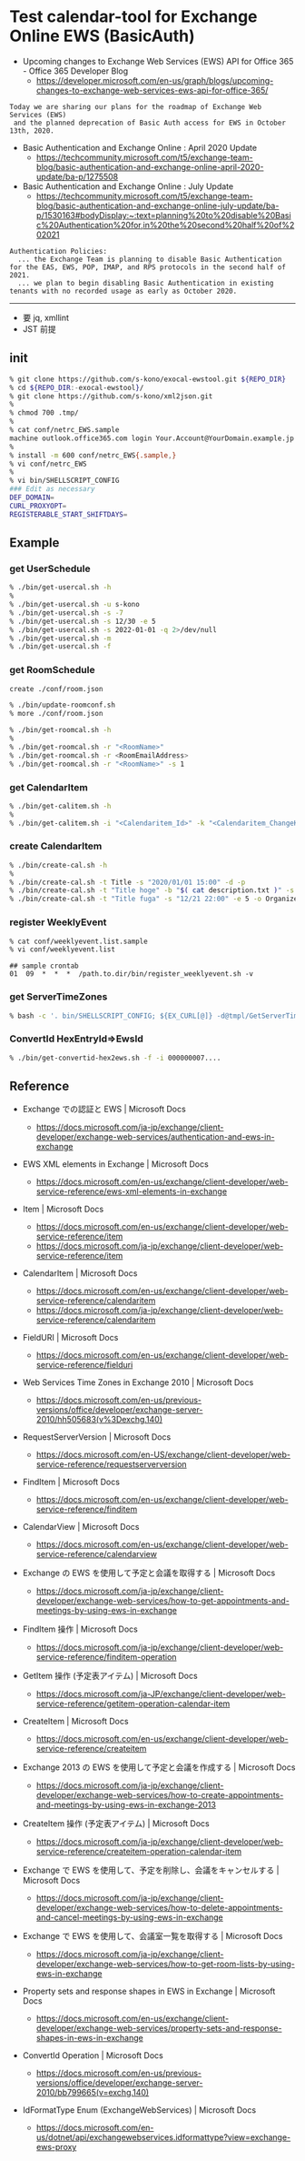 # Test calendar-tool for Exchange Online EWS (BasicAuth)

 * Upcoming changes to Exchange Web Services (EWS) API for Office 365 - Office 365 Developer Blog
   * https://developer.microsoft.com/en-us/graph/blogs/upcoming-changes-to-exchange-web-services-ews-api-for-office-365/
```
Today we are sharing our plans for the roadmap of Exchange Web Services (EWS)
 and the planned deprecation of Basic Auth access for EWS in October 13th, 2020.
```

 * Basic Authentication and Exchange Online : April 2020 Update
   * https://techcommunity.microsoft.com/t5/exchange-team-blog/basic-authentication-and-exchange-online-april-2020-update/ba-p/1275508
 * Basic Authentication and Exchange Online : July Update
   * https://techcommunity.microsoft.com/t5/exchange-team-blog/basic-authentication-and-exchange-online-july-update/ba-p/1530163#bodyDisplay:~:text=planning%20to%20disable%20Basic%20Authentication%20for,in%20the%20second%20half%20of%202021
```
Authentication Policies:
  ... the Exchange Team is planning to disable Basic Authentication for the EAS, EWS, POP, IMAP, and RPS protocols in the second half of 2021.
  ... we plan to begin disabling Basic Authentication in existing tenants with no recorded usage as early as October 2020.
```

---

 * 要 jq, xmllint
 * JST 前提

## init

```sh
% git clone https://github.com/s-kono/exocal-ewstool.git ${REPO_DIR}
% cd ${REPO_DIR:-exocal-ewstool}/
% git clone https://github.com/s-kono/xml2json.git
%
% chmod 700 .tmp/
%
% cat conf/netrc_EWS.sample
machine outlook.office365.com login Your.Account@YourDomain.example.jp password Your.Pass.word
%
% install -m 600 conf/netrc_EWS{.sample,}
% vi conf/netrc_EWS
%
% vi bin/SHELLSCRIPT_CONFIG
### Edit as necessary
DEF_DOMAIN=
CURL_PROXYOPT=
REGISTERABLE_START_SHIFTDAYS=
```

## Example

### get UserSchedule

```sh
% ./bin/get-usercal.sh -h
%
% ./bin/get-usercal.sh -u s-kono
% ./bin/get-usercal.sh -s -7
% ./bin/get-usercal.sh -s 12/30 -e 5
% ./bin/get-usercal.sh -s 2022-01-01 -q 2>/dev/null
% ./bin/get-usercal.sh -m
% ./bin/get-usercal.sh -f
```

### get RoomSchedule

```sh
create ./conf/room.json

% ./bin/update-roomconf.sh
% more ./conf/room.json
```

```sh
% ./bin/get-roomcal.sh -h
%
% ./bin/get-roomcal.sh -r "<RoomName>"
% ./bin/get-roomcal.sh -r <RoomEmailAddress>
% ./bin/get-roomcal.sh -r "<RoomName>" -s 1
```

### get CalendarItem

```sh
% ./bin/get-calitem.sh -h
%
% ./bin/get-calitem.sh -i "<Calendaritem_Id>" -k "<Calendaritem_ChangeKey>"
```

### create CalendarItem

```sh
% ./bin/create-cal.sh -h
%
% ./bin/create-cal.sh -t Title -s "2020/01/01 15:00" -d -p
% ./bin/create-cal.sh -t "Title hoge" -b "$( cat description.txt )" -s "11/03 23:15" -e "11/04 01:45"
% ./bin/create-cal.sh -t "Title fuga" -s "12/21 22:00" -e 5 -o Organizer -u User1,User2 -r Room
```

### register WeeklyEvent

```sh
% cat conf/weeklyevent.list.sample
% vi conf/weeklyevent.list
```

```
## sample crontab
01  09  *  *  *  /path.to.dir/bin/register_weeklyevent.sh -v
```

### get ServerTimeZones

```sh
% bash -c '. bin/SHELLSCRIPT_CONFIG; ${EX_CURL[@]} -d@tmpl/GetServerTimeZones.xml' | xmllint --format -
```

### ConvertId HexEntryId=>EwsId

```sh
% ./bin/get-convertid-hex2ews.sh -f -i 000000007....
```

## Reference

 * Exchange での認証と EWS | Microsoft Docs
   * https://docs.microsoft.com/ja-jp/exchange/client-developer/exchange-web-services/authentication-and-ews-in-exchange

 * EWS XML elements in Exchange | Microsoft Docs
   * https://docs.microsoft.com/en-us/exchange/client-developer/web-service-reference/ews-xml-elements-in-exchange
 * Item | Microsoft Docs
   * https://docs.microsoft.com/en-us/exchange/client-developer/web-service-reference/item
   * https://docs.microsoft.com/ja-jp/exchange/client-developer/web-service-reference/item
 * CalendarItem | Microsoft Docs
   * https://docs.microsoft.com/en-us/exchange/client-developer/web-service-reference/calendaritem
   * https://docs.microsoft.com/ja-jp/exchange/client-developer/web-service-reference/calendaritem
 * FieldURI | Microsoft Docs
   * https://docs.microsoft.com/en-us/exchange/client-developer/web-service-reference/fielduri

 * Web Services Time Zones in Exchange 2010 | Microsoft Docs
   * https://docs.microsoft.com/en-us/previous-versions/office/developer/exchange-server-2010/hh505683(v%3Dexchg.140)

 * RequestServerVersion | Microsoft Docs
   * https://docs.microsoft.com/en-US/exchange/client-developer/web-service-reference/requestserverversion

 * FindItem | Microsoft Docs
   * https://docs.microsoft.com/en-us/exchange/client-developer/web-service-reference/finditem
 * CalendarView | Microsoft Docs
   * https://docs.microsoft.com/en-us/exchange/client-developer/web-service-reference/calendarview
 * Exchange の EWS を使用して予定と会議を取得する | Microsoft Docs
   * https://docs.microsoft.com/ja-jp/exchange/client-developer/exchange-web-services/how-to-get-appointments-and-meetings-by-using-ews-in-exchange
 * FindItem 操作 | Microsoft Docs
   * https://docs.microsoft.com/ja-jp/exchange/client-developer/web-service-reference/finditem-operation

 * GetItem 操作 (予定表アイテム) | Microsoft Docs
   * https://docs.microsoft.com/ja-JP/exchange/client-developer/web-service-reference/getitem-operation-calendar-item

 * CreateItem | Microsoft Docs
   * https://docs.microsoft.com/en-us/exchange/client-developer/web-service-reference/createitem
 * Exchange 2013 の EWS を使用して予定と会議を作成する | Microsoft Docs
   * https://docs.microsoft.com/ja-jp/exchange/client-developer/exchange-web-services/how-to-create-appointments-and-meetings-by-using-ews-in-exchange-2013
 * CreateItem 操作 (予定表アイテム) | Microsoft Docs
   * https://docs.microsoft.com/ja-jp/exchange/client-developer/web-service-reference/createitem-operation-calendar-item

 * Exchange で EWS を使用して、予定を削除し、会議をキャンセルする | Microsoft Docs
   * https://docs.microsoft.com/ja-jp/exchange/client-developer/exchange-web-services/how-to-delete-appointments-and-cancel-meetings-by-using-ews-in-exchange

 * Exchange で EWS を使用して、会議室一覧を取得する | Microsoft Docs
   * https://docs.microsoft.com/ja-jp/exchange/client-developer/exchange-web-services/how-to-get-room-lists-by-using-ews-in-exchange

 * Property sets and response shapes in EWS in Exchange | Microsoft Docs
   * https://docs.microsoft.com/en-us/exchange/client-developer/exchange-web-services/property-sets-and-response-shapes-in-ews-in-exchange

 * ConvertId Operation | Microsoft Docs
   * https://docs.microsoft.com/en-us/previous-versions/office/developer/exchange-server-2010/bb799665(v=exchg.140)
 * IdFormatType Enum (ExchangeWebServices) | Microsoft Docs
   * https://docs.microsoft.com/en-us/dotnet/api/exchangewebservices.idformattype?view=exchange-ews-proxy

